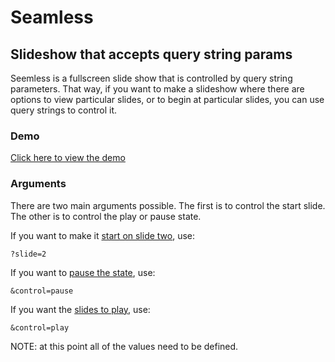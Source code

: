 # Seamless
## Slideshow that accepts query string params

Seemless is a fullscreen slide show that is controlled by query string parameters. That way, if you want to make a slideshow where there are options to view particular slides, or to begin at particular slides, you can use query strings to control it.  

### Demo

[Click here to view the demo](http://istitch.net/seamless-bg/?slide=2&control=play)

### Arguments

There are two main arguments possible. The first is to control the start slide. The other is to control the play or pause state. 

If you want to make it [start on slide two](http://istitch.net/seamless-bg/?slide=2&control=play), use:

    ?slide=2


If you want to [pause the state](http://istitch.net/seamless-bg/?start=slide02&control=pause), use:

    &control=pause


If you want the [slides to play](http://istitch.net/seamless-bg/?start=slide02&control=play), use:

    &control=play


NOTE: at this point all of the values need to be defined.
